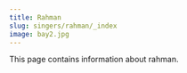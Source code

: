 ```yaml
---
title: Rahman
slug: singers/rahman/_index
image: bay2.jpg
---
```

This page contains information about rahman.